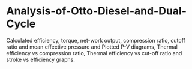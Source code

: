 # Analysis-of-Otto-Diesel-and-Dual-Cycle
Calculated efficiency, torque, net-work output, compression ratio, cutoff ratio and mean effective pressure and Plotted P-V diagrams, Thermal efficiency vs compression ratio, Thermal efficiency vs cut-off ratio and stroke vs efficiency graphs.
